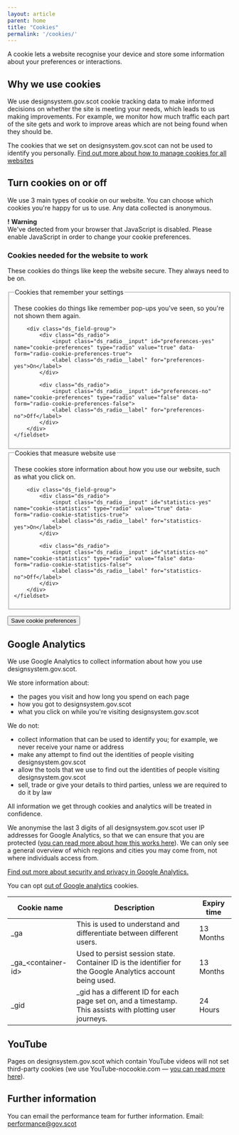 ```yaml
---
layout: article
parent: home
title: "Cookies"
permalink: '/cookies/'
---
```


A cookie lets a website recognise your device and store some information about your preferences or interactions.

## Why we use cookies

We use designsystem.gov.scot cookie tracking data to make informed decisions on whether the site is meeting your needs, which leads to us making improvements. For example, we monitor how much traffic each part of the site gets and work to improve areas which are not being found when they should be.

<div class="ds_inset-text">
    <span class="ds_inset-text__text">
        The cookies that we set on designsystem.gov.scot can not be used to identify you personally. <a href="https://ico.org.uk/your-data-matters/online/cookies/">Find out more about how to manage cookies for all websites</a>
    </span>
</div>

## Turn cookies on or off

We use 3 main types of cookie on our website. You can choose which cookies you're happy for us to use. Any data collected is anonymous.

<noscript>
<div class="ds_warning-text">
    <strong class="ds_warning-text__icon" aria-hidden="true">!</strong>
    <strong class="visually-hidden">Warning</strong>
    <div class="ds_warning-text__text"> 
        We've detected from your browser that JavaScript is disabled. Please enable
        JavaScript in order to change your cookie preferences.
    </div>
</div>
</noscript>

<div class="fully-hidden  ds_!_margin-top--4  ds_!_margin-bottom--8" data-module="cookie-preferences" id="cookie-form">

<form id="cookie-preferences">

<h3>Cookies needed for the website to work</h3>

<p>These cookies do things like keep the website secure. They always need to be on.</p>

<div class="ds_question">
    <fieldset>
        <legend>Cookies that remember your settings</legend>
        <p>These cookies do things like remember pop-ups you’ve seen, so you're not shown them again.</p>

        <div class="ds_field-group">
            <div class="ds_radio">
                <input class="ds_radio__input" id="preferences-yes" name="cookie-preferences" type="radio" value="true" data-form="radio-cookie-preferences-true">
                <label class="ds_radio__label" for="preferences-yes">On</label>
            </div>

            <div class="ds_radio">
                <input class="ds_radio__input" id="preferences-no" name="cookie-preferences" type="radio" value="false" data-form="radio-cookie-preferences-false">
                <label class="ds_radio__label" for="preferences-no">Off</label>
            </div>
        </div>
    </fieldset>
</div>

<div class="ds_question">
    <fieldset>
        <legend>Cookies that measure website use</legend>
        <p>These cookies store information about how you use our website, such as what you click on.</p>

        <div class="ds_field-group">
            <div class="ds_radio">
                <input class="ds_radio__input" id="statistics-yes" name="cookie-statistics" type="radio" value="true" data-form="radio-cookie-statistics-true">
                <label class="ds_radio__label" for="statistics-yes">On</label>
            </div>

            <div class="ds_radio">
                <input class="ds_radio__input" id="statistics-no" name="cookie-statistics" type="radio" value="false" data-form="radio-cookie-statistics-false">
                <label class="ds_radio__label" for="statistics-no">Off</label>
            </div>
        </div>
    </fieldset>
</div>

<button data-button="button-cookie-save" class="ds_button  ds_no-margin" type="submit">Save cookie preferences</button>

</form>
</div>

## Google Analytics

We use Google Analytics to collect information about how you use designsystem.gov.scot.

We store information about:
* the pages you visit and how long you spend on each page
* how you got to designsystem.gov.scot
* what you click on while you're visiting designsystem.gov.scot

We do not:
* collect information that can be used to identify you; for example, we never receive your name or address
* make any attempt to find out the identities of people visiting designsystem.gov.scot
* allow the tools that we use to find out the identities of people visiting designsystem.gov.scot
* sell, trade or give your details to third parties, unless we are required to do it by law

All information we get through cookies and analytics will be treated in confidence.

We anonymise the last 3 digits of all designsystem.gov.scot user IP addresses for Google Analytics, so that we can ensure that you are protected ([you can read more about how this works here](https://support.google.com/analytics/answer/2763052?hl=en)). We can only see a general overview of which regions and cities you may come from, not where individuals access from.

[Find out more about security and privacy in Google Analytics.](https://support.google.com/analytics/answer/2838718?hl=en-GB)

You can opt [out of Google analytics](https://tools.google.com/dlpage/gaoptout) cookies.

<table class="ds_table">
    <thead>
        <tr>
            <th>Cookie name</th>
            <th>Description</th>
            <th>Expiry time</th>
        </tr>
    </thead>
    <tbody>
        <tr>
            <td>_ga</td>
            <td>This is used to understand and differentiate between different users.</td>
            <td>13 Months</td>
        </tr>
        <tr>
            <td>_ga_&lt;container-id&gt;</td>
            <td>Used to persist session state. Container ID is the identifier for the Google Analytics account being used.</td>
            <td>13 Months</td>
        </tr>
        <tr>
            <td>_gid</td>
            <td>_gid has a different ID for each page set on, and a timestamp.  This assists with plotting user journeys.</td>
            <td>24 Hours</td>
        </tr>
    </tbody>
</table>

## YouTube
Pages on designsystem.gov.scot which contain YouTube videos will not set third-party cookies (we use YouTube-nocookie.com &mdash; [you can read more here](https://support.google.com/youtube/answer/171780?hl=en-GB)).

## Further information

You can email the performance team for further information. Email: [performance@gov.scot](mailto:performance@gov.scot)
